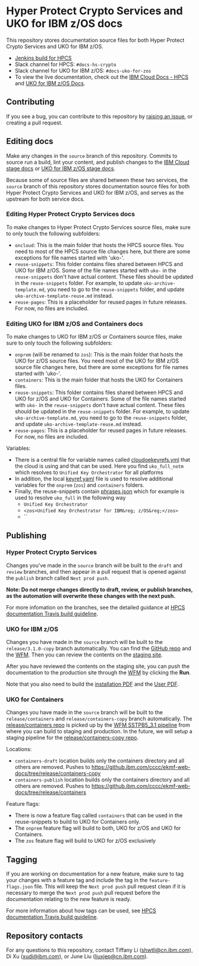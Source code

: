 # Hyper Protect Crypto Services and UKO for IBM z/OS docs

This repository stores documentation source files for both Hyper Protect Crypto Services and UKO for IBM z/OS.

- [Jenkins build for HPCS](https://wcp-docs-team-jenkins.swg-devops.com/job/build/job/cloud-docs/job/hs-crypto/)
- Slack channel for HPCS: `#docs-hs-crypto` 
- Slack channel for UKO for IBM z/OS: `#docs-uko-for-zos`
- To view the live documentation, check out the [IBM Cloud Docs - HPCS](https://cloud.ibm.com/docs/hs-crypto) and [UKO for IBM z/OS Docs](https://www.ibm.com/docs/en/ukofz/3.1).
  
## Contributing

If you see a bug, you can contribute to this repository by [raising an issue](https://github.ibm.com/cloud-docs/hs-crypto/issues/new), or creating a pull request.

## Editing docs
Make any changes in the `source` branch of this repository. Commits to source run a build, lint your content, and publish changes to the [IBM Cloud stage docs](https://test.cloud.ibm.com/docs/hs-crypto) or [UKO for IBM z/OS stage docs](https://ibmdocs-test.dcs.ibm.com/docs/en/UKO_for_zOS_downstream_test). 

Because some of source files are shared between these two services, the `source` branch of this repository stores documentation source files for both Hyper Protect Crypto Services and UKO for IBM z/OS, and serves as the upstream for both service docs. 

### Editing Hyper Protect Crypto Services docs

To make changes to Hyper Protect Crypto Services source files, make sure to only touch the following subfolders:

- `oncloud`: This is the main folder that hosts the HPCS source files. You need to most of the HPCS source file changes here, but there are some exceptions for file names started with 'uko-'. 
- `reuse-snippets`: This folder contains files shared between HPCS and UKO for IBM z/OS. Some of the file names started with `uko-` in the `reuse-snippets` don't have actual content. These files should be updated in the `reuse-snippets` folder. For example, to update `uko-archive-template.md`, you need to go to the `reuse-snippets` folder, and update `uko-archive-template-reuse.md` instead.
- `reuse-pages`: This is a placeholder for reused pages in future releases. For now, no files are included.

### Editing UKO for IBM z/OS and Containers docs

To make changes to UKO for IBM z/OS or Containers source files, make sure to only touch the following subfolders:

- `onprem` (will be renamed to `zos`): This is the main folder that hosts the UKO for z/OS source files. You need most of the UKO for IBM z/OS source file changes here, but there are some exceptions for file names started with 'uko-'. 
- `containers`: This is the main folder that hosts the UKO for Containers files. 
- `reuse-snippets`: This folder contains files shared between HPCS and UKO for z/OS and UKO for Containers. Some of the file names started with `uko-` in the `reuse-snippets` don't have actual content. These files should be updated in the `reuse-snippets` folder. For example, to update `uko-archive-template.md`, you need to go to the `reuse-snippets` folder, and update `uko-archive-template-reuse.md` instead.
- `reuse-pages`: This is a placeholder for reused pages in future releases. For now, no files are included.

Variables:
- There is a central file for variable names called [cloudoekeyrefs.yml](https://github.ibm.com/cloud-doc-build/markdown/blob/master/cloudoekeyrefs.yml) that the cloud is using and that can be used. Here you find `uko_full_notm` which resolves to `Unified Key Orchestrator` for all platforms
- In addition, the local [keyref.yaml](https://github.ibm.com/cloud-docs/hs-crypto/blob/source/keyref.yaml) file is used to resolve additional variables for the `onprem` (`zos`) and `containers` folders. 
- Finally, the reuse-snippets contain [phrases.json](https://github.ibm.com/cloud-docs/hs-crypto/blob/source/reuse-snippets/phrases.json) which for example is used to resolve `uko_full` in the following way
  - `Unified Key Orchestrator`
  - `<zos>Unified Key Orchestrator for IBM&reg; z/OS&reg;</zos>`
  - ``
  
## Publishing

### Hyper Protect Crypto Services

Changes you've made in the `source` branch will be built to the `draft` and `review` branches, and then appear in a pull request that is opened against the `publish` branch called `Next prod push`. 

**Note: Do not merge changes directly to draft, review, or publish branches, as the automation will overwrite these changes with the next push.**

For more infomation on the branches, see the detailed guidance at [HPCS documentation Travis build guideline](https://github.ibm.com/cloud-docs/hs-crypto/wiki/HPCS-documentation-Travis-build-guideline/).

### UKO for IBM z/OS

Changes you have made in the `source` branch will be built to the `release/3.1.0-copy` branch automatically. You can find the [GitHub repo](https://github.ibm.com/cccc/ekmf-web-docs/tree/release/3.1.0-copy) and the [WFM](https://wfm.dcs.ibm.com/product/UKO_for_zOS_downstream_test/637b0af746f3318cc78d7de09f4e7849). Then you can review the contents on the [staging site](https://ibmdocs-test.dcs.ibm.com/docs/en/UKO_for_zOS_downstream_test).

After you have reviewed the contents on the staging site, you can push the documentation to the production site through the [WFM](https://wfm.dcs.ibm.com/product/SSUAEQ_3.1/88ae68df00eba23ef8b7dd9b5a17fb62) by clicking the **Run**. 

Note that you also need to build the [installation PDF](https://wfm.dcs.ibm.com/product/SSUAEQ_3.1/583e92737381a7a4e447a6712e090912) and the [User PDF](https://wfm.dcs.ibm.com/product/SSUAEQ_3.1/a4680178e2637467760d7b2266669bfe).

### UKO for Containers

Changes you have made in the `source` branch will be built to the `release/containers` and `release/containers-copy` branch automatically. 
The [release/containers repo](https://github.ibm.com/cccc/ekmf-web-docs/tree/release/containers) is picked up by the [WFM SSTPB5_3.1 pipeline](https://wfm.dcs.ibm.com/product/SSTPB5_3.1) from where you can build to staging and production. 
In the future, we will setup a staging pipeline for the [release/containers-copy repo](https://github.ibm.com/cccc/ekmf-web-docs/tree/release/containers-copy).

Locations:
* `containers-draft` location builds only the containers directory and all others are removed. Pushes to https://github.ibm.com/cccc/ekmf-web-docs/tree/release/containers-copy
* `containers-publish` location builds only the containers directory and all others are removed. Pushes to https://github.ibm.com/cccc/ekmf-web-docs/tree/release/containers

Feature flags:
* There is now a feature flag called `containers` that can be used in the reuse-snippets to build to UKO for Containers only.
* The `onprem` feature flag will build to both, UKO for z/OS and UKO for Containers.
* The `zos` feature flag will build to UKO for z/OS exclusively

## Tagging 

If you are working on documentation for a new feature, make sure to tag your changes with a feature tag and include the tag in the `feature-flags.json` file. This will keep the `Next prod push` pull request clean if it is necessary to merge the `Next prod push` pull request before the documentation relating to the new feature is ready. 
  
For more information about how tags can be used, see [HPCS documentation Travis build guideline](https://github.ibm.com/cloud-docs/hs-crypto/wiki/HPCS-documentation-Travis-build-guideline/).

## Repository contacts

For any questions to this repository, contact Tiffany Li (shwtli@cn.ibm.com), Di Xu (xudi@ibm.com), or June Liu (liuxjep@cn.ibm.com).
